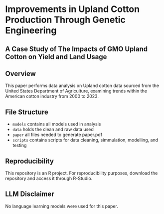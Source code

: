 # Improvements in Upland Cotton Production Through Genetic Engineering
## A Case Study of The Impacts of GMO Upland Cotton on Yield and Land Usage

## Overview 
This paper performs data analysis on Upland cotton data sourced from the United States Department of Agriculture, examining trends within the American cotton industry from 2000 to 2023. 

## File Structure
- `models` contains all models used in analysis
- `data` holds the clean and raw data used
- `paper` all files needed to generate paper.pdf
- `scripts` contains scripts for data cleaning, simmulation, modelling, and testing

## Reproducibility
This repository is an R project. For reproducibility purposes, download the repository and access it through R-Studio.

## LLM Disclaimer
No language learning models were used for this paper.

